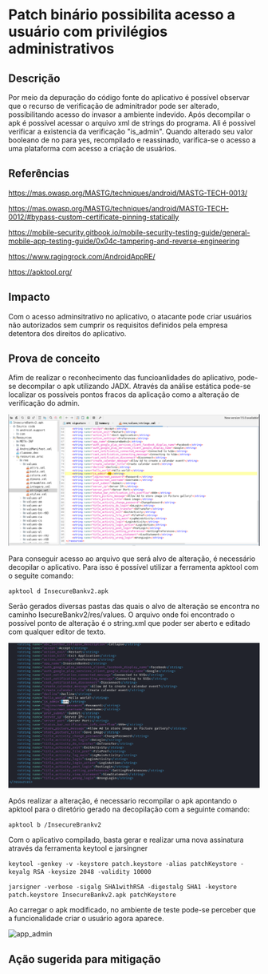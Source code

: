 # Patch binário possibilita acesso a usuário com privilégios administrativos

## Descrição

Por meio da depuração do código fonte do aplicativo é possível observar que o recurso de verificação de adminitrador pode ser alterado, possibilitando acesso do invasor a ambiente indevido. Após decompilar o apk é possível acessar o arquivo xml de strings do programa. Ali é possivel verificar a existencia da verificação "is_admin". Quando alterado seu valor booleano de no para yes, recompilado e reassinado, varifica-se o acesso a uma plataforma com acesso a criação de usuários.   

## Referências 

https://mas.owasp.org/MASTG/techniques/android/MASTG-TECH-0013/

https://mas.owasp.org/MASTG/techniques/android/MASTG-TECH-0012/#bypass-custom-certificate-pinning-statically

https://mobile-security.gitbook.io/mobile-security-testing-guide/general-mobile-app-testing-guide/0x04c-tampering-and-reverse-engineering

https://www.ragingrock.com/AndroidAppRE/

https://apktool.org/

## Impacto

Com o acesso adminsitrativo no aplicativo, o atacante pode criar usuários não autorizados sem cumprir os requisitos definidos pela empresa detentora dos direitos do aplicativo.

## Prova de conceito

Afim de realizar o reconhecimento das funcioanlidades do aplicativo, pode-se decompilar o apk utilizando JADX. Através da análise estática pode-se localizar os possíveis pontos fracos da aplicação como a alteração de verificação do admin. 

![jadx_analise](.img/jadx_analise.png)


Para conseguir acesso ao arquivo que será alvo de alteração, é necessário decopilar o aplicativo. Para isso é possível utilizar a ferramenta apktool com o seguite comando:

```
apktool d InsecureBankv2.apk
```

Serão gerados diversas pastas das quais o alvo de alteração se encontra no caminho IsecureBankv2/res/values. O arquivo onde foi encontrado o possível ponto de alteração é o string.xml que poder ser aberto e editado com qualquer editor de texto. 

![string_adm](.img/string_adm.png)

Após realizar a alteração, é necessario recompilar o apk apontando o apktool para o diretório gerado na decopilação com a seguinte comando:

```
apktool b /InsecureBrankv2
```

Com o aplicativo compilado, basta gerar e realizar uma nova assinatura através da ferramenta keytool e jarsingner 

```
keytool -genkey -v -keystore patch.keystore -alias patchKeystore -keyalg RSA -keysize 2048 -validity 10000 
```

```
jarsigner -verbose -sigalg SHA1withRSA -digestalg SHA1 -keystore patch.keystore InsecureBankv2.apk patchKeystore
```
Ao carregar o apk modificado, no ambiente de teste pode-se perceber que a funcionalidade criar o usuário agora aparece. 

![app_admin](app_admin.png)

## Ação sugerida para mitigação
